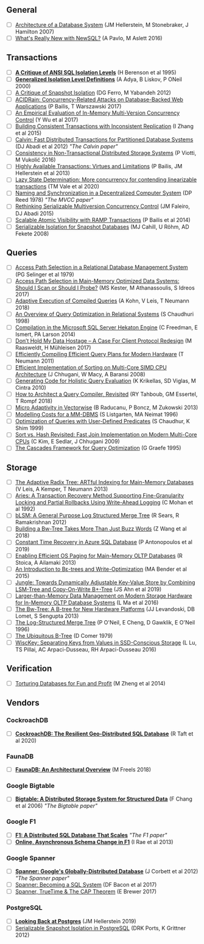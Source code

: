 
## General

- [ ] [Architecture of a Database System](http://db.cs.berkeley.edu/papers/fntdb07-architecture.pdf) (JM Hellerstein, M Stonebraker, J Hamilton 2007)
- [ ] [What's Really New with NewSQL?](https://db.cs.cmu.edu/papers/2016/pavlo-newsql-sigmodrec2016.pdf) (A Pavlo, M Aslett 2016)

## Transactions

- [ ] [**A Critique of ANSI SQL Isolation Levels**](https://www.microsoft.com/en-us/research/wp-content/uploads/2016/02/tr-95-51.pdf) (H Berenson et al 1995)
- [ ] [**Generalized Isolation Level Definitions**](http://pmg.csail.mit.edu/papers/icde00.pdf) (A Adya, B Liskov, P ONeil 2000)
- [ ] [A Critique of Snapshot Isolation](https://dl.acm.org/doi/pdf/10.1145/2168836.2168853) (DG Ferro, M Yabandeh 2012)
- [ ] [ACIDRain: Concurrency-Related Attacks on Database-Backed Web Applications](http://www.bailis.org/papers/acidrain-sigmod2017.pdf) (P Bailis, T Warszawski 2017)
- [ ] [An Empirical Evaluation of In-Memory Multi-Version Concurrency Control](https://yingjunwu.github.io/papers/vldb2017.pdf) (Y Wu et al 2017)
- [ ] [Building Consistent Transactions with Inconsistent Replication](http://delivery.acm.org/10.1145/2820000/2815404/p263-zhang.pdf) (I Zhang et al 2015)
- [ ] [Calvin: Fast Distributed Transactions for Partitioned Database Systems](http://cs.yale.edu/homes/thomson/publications/calvin-sigmod12.pdf) (DJ Abadi et al 2012) _"The Calvin paper"_
- [ ] [Consistency in Non-Transactional Distributed Storage Systems](https://arxiv.org/pdf/1512.00168.pdf) (P Viotti, M Vukolić 2016)
- [ ] [Highly Available Transactions: Virtues and Limitations](http://www.vldb.org/pvldb/vol7/p181-bailis.pdf) (P Bailis, JM Hellerstein et al 2013)
- [ ] [Lazy State Determination: More concurrency for contending linearizable transactions](https://arxiv.org/pdf/2007.09733.pdf) (TM Vale et al 2020)
- [ ] [Naming and Synchronization in a Decentralized Computer System](https://dspace.mit.edu/bitstream/handle/1721.1/16279/05331643-MIT.pdf) (DP Reed 1978) _"The MVCC paper"_
- [ ] [Rethinking Serializable Multiversion Concurrency Control](http://www.jmfaleiro.com/pubs/multiversion-vldb2015.pdf) (JM Faleiro, DJ Abadi 2015)
- [ ] [Scalable Atomic Visibility with RAMP Transactions](http://www.bailis.org/papers/ramp-sigmod2014.pdf) (P Bailis et al 2014)
- [ ] [Serializable Isolation for Snapshot Databases](https://courses.cs.washington.edu/courses/cse444/08au/544M/READING-LIST/fekete-sigmod2008.pdf) (MJ Cahill, U Röhm, AD Fekete 2008)

## Queries

- [ ] [Access Path Selection in a Relational Database Management System](https://www2.cs.duke.edu/courses/compsci516/cps216/spring03/papers/selinger-etal-1979.pdf) (PG Selinger et al 1979)
- [ ] [Access Path Selection in Main-Memory Optimized Data Systems: Should I Scan or Should I Probe?](https://www.eecs.harvard.edu/~kester/files/accesspathselection.pdf) (MS Kester, M Athanassoulis, S Idreos 2017)
- [ ] [Adaptive Execution of Compiled Queries](https://db.in.tum.de/~leis/papers/adaptiveexecution.pdf) (A Kohn, V Leis, T Neumann 2018)
- [ ] [An Overview of Query Optimization in Relational Systems](https://web.stanford.edu/class/cs345d-01/rl/chaudhuri98.pdf) (S Chaudhuri 1998)
- [ ] [Compilation in the Microsoft SQL Server Hekaton Engine](https://15721.courses.cs.cmu.edu/spring2016/papers/freedman-ieee2014.pdf) (C Freedman, E Ismert, PA Larson 2014)
- [ ] [Don’t Hold My Data Hostage – A Case For Client Protocol Redesign](http://www.vldb.org/pvldb/vol10/p1022-muehleisen.pdf) (M Raasweldt, H Mühleisen 2017)
- [ ] [Efficiently Compiling Efficient Query Plans for Modern Hardware](https://www.vldb.org/pvldb/vol4/p539-neumann.pdf) (T Neumann 2011)
- [ ] [Efficient Implementation of Sorting on Multi-Core SIMD CPU Architecture](https://pdfs.semanticscholar.org/ecdb/cdfc09f2e9905286e0f1ca2c3517012de57f.pdf) (J Chhugani, W Macy, A Baransi 2008)
- [ ] [Generating Code for Holistic Query Evaluation](https://w6113.github.io/files/papers/krikellas-icde2010.pdf) (K Krikellas, SD Viglas, M Cintra 2010)
- [ ] [How to Architect a Query Compiler, Revisited](https://www.cs.purdue.edu/homes/rompf/papers/tahboub-sigmod18.pdf) (RY Tahboub, GM Essertel, T Rompf 2018)
- [ ] [Micro Adaptivity in Vectorwise](https://15721.courses.cs.cmu.edu/spring2020/papers/14-compilation/p1231-raducanu.pdf) (B Raducanu, P Boncz, M Zukowski 2013)
- [ ] [Modelling Costs for a MM-DBMS](http://gram.eng.uci.edu/faculty/klin/rtdb/LM.ps) (S Listgarten, MA Neimat 1996)
- [ ] [Optimization of Queries with User-Defined Predicates](http://www.vldb.org/conf/1996/P087.PDF) (S Chaudhur, K Shim 1999)
- [ ] [Sort vs. Hash Revisited: Fast Join Implementation on Modern Multi-Core CPUs](https://15721.courses.cs.cmu.edu/spring2018/papers/20-sortmergejoins/kim-vldb2009.pdf) (C Kim, E Sedlar, J Chhugani 2009)
- [ ] [The Cascades Framework for Query Optimization](https://www.cse.iitb.ac.in/infolab/Data/Courses/CS632/Papers/Cascades-graefe.pdf) (G Graefe 1995)

## Storage

- [ ] [The Adaptive Radix Tree: ARTful Indexing for Main-Memory Databases](https://db.in.tum.de/~leis/papers/ART.pdf) (V Leis, A Kemper, T Neumann 2013)
- [ ] [Aries: A Transaction Recovery Method Supporting Fine-Granularity Locking and Partial Rollbacks Using Write-Ahead Logging](https://cs.stanford.edu/people/chrismre/cs345/rl/aries.pdf) (C Mohan et al 1992)
- [ ] [bLSM: A General Purpose Log Structured Merge Tree](http://www.eecs.harvard.edu/~margo/cs165/papers/gp-lsm.pdf) (R Sears, R Ramakrishnan 2012)
- [ ] [Building a Bw-Tree Takes More Than Just Buzz Words](http://www.cs.cmu.edu/~huanche1/publications/open_bwtree.pdf) (Z Wang et al 2018)
- [ ] [Constant Time Recovery in Azure SQL Database](https://www.microsoft.com/en-us/research/uploads/prod/2019/06/p700-antonopoulos.pdf) (P Antonopoulos et al 2019)
- [ ] [Enabling Efficient OS Paging for Main-Memory OLTP Databases](https://15721.courses.cs.cmu.edu/spring2016/papers/a7-stoica.pdf) (R Stoica, A Ailamaki 2013)
- [ ] [An Introduction to Bε-trees and Write-Optimization](https://www.usenix.org/system/files/login/articles/login_oct15_05_bender.pdf) (MA Bender et al 2015)
- [ ] [Jungle: Towards Dynamically Adjustable Key-Value Store by Combining LSM-Tree and Copy-On-Write B+-Tree](https://greensky00.github.io/pdf/jungle_hotstorage19.pdf) (JS Ahn et al 2019)
- [ ] [Larger-than-Memory Data Management on Modern Storage Hardware for In-Memory OLTP Database Systems](https://www.cc.gatech.edu/~jarulraj/papers/2016.caching.damon.pdf) (L Ma et al 2016)
- [ ] [The Bw-Tree: A B-tree for New Hardware Platforms](https://www.microsoft.com/en-us/research/wp-content/uploads/2016/02/bw-tree-icde2013-final.pdf) (JJ Levandoski, DB Lomet, S Sengupta 2013)
- [ ] [The Log-Structured Merge Tree](https://www.cs.umb.edu/~poneil/lsmtree.pdf) (P O'Neil, E Cheng, D Gawklik, E O'Neil 1996)
- [ ] [The Ubiquitous B-Tree](http://cgi.di.uoa.gr/~ad/M149/ubiquitous_btree.pdf) (D Comer 1979)
- [ ] [WiscKey: Separating Keys from Values in SSD-Conscious Storage](https://www.usenix.org/system/files/conference/fast16/fast16-papers-lu.pdf) (L Lu, TS Pillai, AC Arpaci-Dusseau, RH Arpaci-Dusseau 2016)

## Verification

- [ ] [Torturing Databases for Fun and Profit](https://www.usenix.org/system/files/conference/osdi14/osdi14-paper-zheng_mai.pdf) (M Zheng et al 2014)

## Vendors

### CockroachDB

- [ ] [**CockroachDB: The Resilient Geo-Distributed SQL Database**](https://dl.acm.org/doi/pdf/10.1145/3318464.3386134) (R Taft et al 2020)

### FaunaDB

- [ ] [**FaunaDB: An Architectural Overview**](https://fauna-assets.s3.amazonaws.com/public/FaunaDB-Technical-Whitepaper.pdf) (M Freels 2018)

### Google Bigtable

- [ ] [**Bigtable: A Distributed Storage System for Structured Data**](https://static.googleusercontent.com/media/research.google.com/en//archive/bigtable-osdi06.pdf) (F Chang et al 2006) _"The Bigtable paper"_

### Google F1

- [ ] [**F1: A Distributed SQL Database That Scales**](https://static.googleusercontent.com/media/research.google.com/en//pubs/archive/41344.pdf) _"The F1 paper"_
- [ ] [**Online, Asynchronous Schema Change in F1**](https://static.googleusercontent.com/media/research.google.com/en//pubs/archive/41376.pdf) (I Rae et al 2013)

### Google Spanner

- [ ] [**Spanner: Google's Globally-Distributed Database**](http://static.googleusercontent.com/media/research.google.com/en//pubs/archive/39966.pdf) (J Corbett et al 2012) _"The Spanner paper"_
- [ ] [Spanner: Becoming a SQL System](https://dl.acm.org/doi/pdf/10.1145/3035918.3056103) (DF Bacon et al 2017)
- [ ] [Spanner, TrueTime & The CAP Theorem](https://static.googleusercontent.com/media/research.google.com/en//pubs/archive/45855.pdf) (E Brewer 2017)

### PostgreSQL

- [ ] [**Looking Back at Postgres**](https://arxiv.org/pdf/1901.01973.pdf) (JM Hellerstein 2019)
- [ ] [Serializable Snapshot Isolation in PostgreSQL](https://drkp.net/papers/ssi-vldb12.pdf) (DRK Ports, K Grittner 2012)

